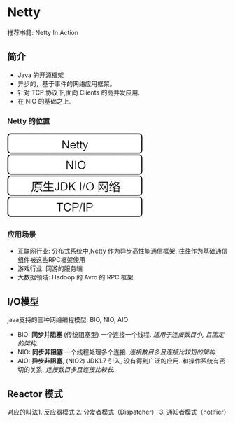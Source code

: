 # Netty

推荐书籍: Netty In Action

## 简介

* Java 的开源框架
* 异步的，基于事件的网络应用框架。
* 针对 TCP 协议下,面向 Clients 的高并发应用.
* 在 NIO 的基础之上.

### Netty 的位置

![image-20200508143346909](image-20200508143346909.png)

### 应用场景

* 互联网行业: 分布式系统中,Netty 作为异步高性能通信框架. 往往作为基础通信组件被这些RPC框架使用
* 游戏行业:  网游的服务端
* 大数据领域: Hadoop 的 Avro 的 RPC 框架. 

## I/O模型

java支持的三种网络编程模型: BIO, NIO, AIO

* BIO: **同步并阻塞** (传统阻塞型) 一个连接一个线程.  *适用于连接数目小, 且固定的架构.*
* NIO: **同步非阻塞** 一个线程处理多个连接. *连接数目多且连接比较短的架构.* 
* AIO: **异步非阻塞**, (NIO2) JDK1.7 引入, 没有得到广泛的应用. 和操作系统有密切的关系, *连接数目多且连接比较长.*

## Reactor 模式

对应的叫法1. 反应器模式 2. 分发者模式（Dispatcher） 3. 通知者模式（notifier）

